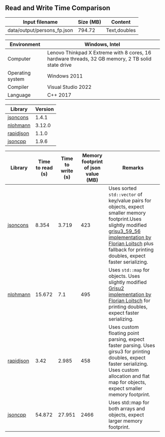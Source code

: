 
## Read and Write Time Comparison


Input filename|Size (MB)|Content
---|---|---
data/output/persons_fp.json|794.72|Text,doubles

Environment|Windows, Intel
---|---
Computer|Lenovo Thinkpad X Extreme with 8 cores, 16 hardware threads, 32 GB memory, 2 TB solid state drive
Operating system|Windows 2011
Compiler|Visual Studio 2022
Language|C++ 2017

Library|Version
---|---
[jsoncons](https://github.com/danielaparker/jsoncons)|1.4.1
[nlohmann](https://github.com/nlohmann/json)|3.12.0
[rapidjson](https://github.com/miloyip/rapidjson)|1.1.0
[jsoncpp](https://github.com/open-source-parsers/jsoncpp)|1.9.6

Library|Time to read (s)|Time to write (s)|Memory footprint of json value (MB)|Remarks
---|---|---|---|---
[jsoncons](https://github.com/danielaparker/jsoncons)|8.354|3.719|423|Uses sorted `std::vector` of key/value pairs for objects, expect smaller memory footprint.Uses slightly modified [grisu3_59_56 implementation by Florian Loitsch](https://florian.loitsch.com/publications) plus fallback for printing doubles, expect faster serializing.
[nlohmann](https://github.com/nlohmann/json)|15.672|7.1|495|Uses `std::map` for objects. Uses slightly modified [Grisu2 implementation by Florian Loitsch](https://florian.loitsch.com/publications) for printing doubles, expect faster serializing.
[rapidjson](https://github.com/miloyip/rapidjson)|3.42|2.985|458|Uses custom floating point parsing, expect faster parsing. Uses girsu3 for printing doubles, expect faster serializing. Uses custom allocation and flat map for objects, expect smaller memory footprint.
[jsoncpp](https://github.com/open-source-parsers/jsoncpp)|54.872|27.951|2466|Uses std::map for both arrays and objects, expect larger memory footprint.

